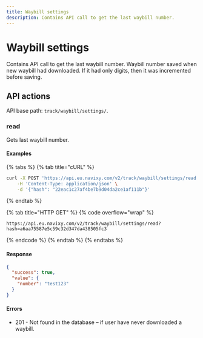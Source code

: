 ```yaml
---
title: Waybill settings
description: Contains API call to get the last waybill number.
---
```


# Waybill settings

Contains API call to get the last waybill number. Waybill number saved when new waybill had downloaded. If it had only digits, then it was incremented before saving.

## API actions

API base path: `track/waybill/settings/`.

### read

Gets last waybill number.

#### Examples

{% tabs %}
{% tab title="cURL" %}
```sh
curl -X POST 'https://api.eu.navixy.com/v2/track/waybill/settings/read' \
    -H 'Content-Type: application/json' \
    -d '{"hash": "22eac1c27af4be7b9d04da2ce1af111b"}'
```
{% endtab %}

{% tab title="HTTP GET" %}
{% code overflow="wrap" %}
```http
https://api.eu.navixy.com/v2/track/waybill/settings/read?hash=a6aa75587e5c59c32d347da438505fc3
```
{% endcode %}
{% endtab %}
{% endtabs %}

#### Response

```json
{
  "success": true,
  "value": {
    "number": "test123"
  }
}
```

#### Errors

* 201 - Not found in the database – if user have never downloaded a waybill.

